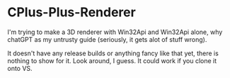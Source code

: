 # CPlus-Plus-Renderer
I'm trying to make a 3D renderer with Win32Api and Win32Api alone, why chatGPT as my untrusty guide (seriously, it gets alot of stuff wrong).

It doesn't have any release builds or anything fancy like that yet, there is nothing to show for it.
Look around, I guess. It could work if you clone it onto VS.
